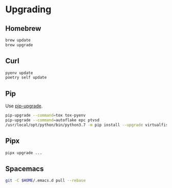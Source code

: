 # Upgrading

## Homebrew

```sh
brew update
brew upgrade
```

## Curl

```sh
pyenv update
poetry self update
```

## Pip

Use [pip-upgrade](https://github.com/cjolowicz/scripts/blob/master/python/pip-upgrade.sh).

```sh
pip-upgrade --command=tox tox-pyenv
pip-upgrade --command=autoflake epc ptvsd
/usr/local/opt/python/bin/python3.7 -m pip install --upgrade virtualfish
```

## Pipx

```sh
pipx upgrade ...
```

## Spacemacs

```sh
git -C $HOME/.emacs.d pull --rebase
```

